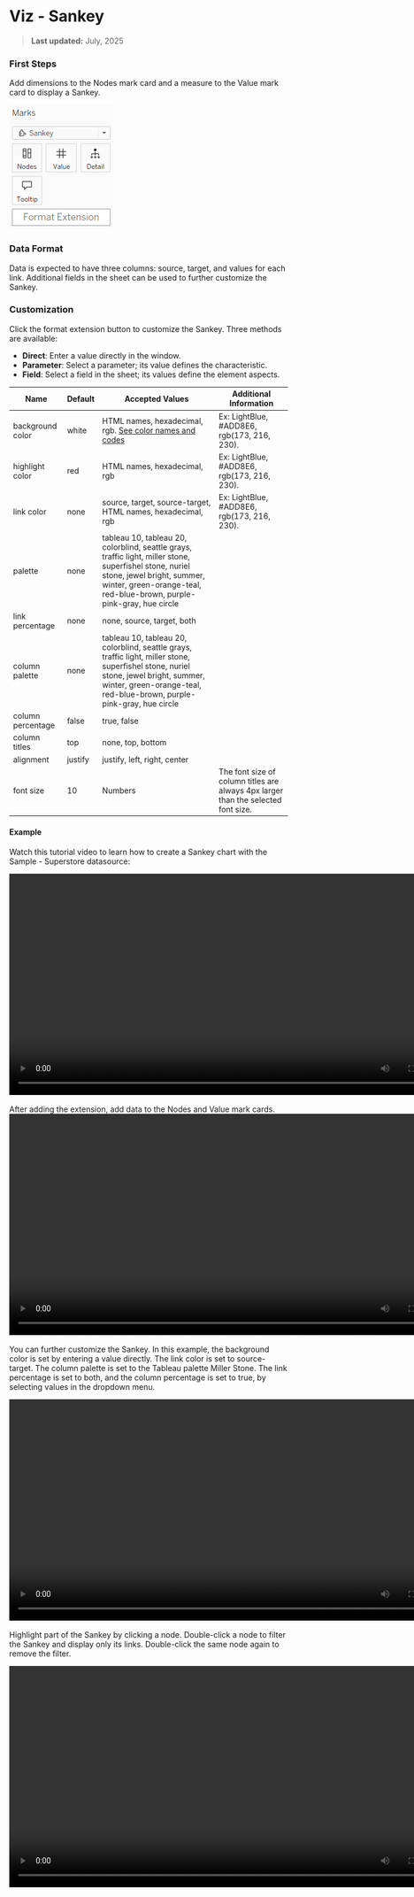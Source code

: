 
# Viz - Sankey

> **Last updated:** July, 2025

### First Steps


Add dimensions to the Nodes mark card and a measure to the Value mark card to display a Sankey.

![Marks card](/media/sankey_mark_card.png)

### Data Format

Data is expected to have three columns: source, target, and values for each link. Additional fields in the sheet can be used to further customize the Sankey.

### Customization


Click the format extension button to customize the Sankey. Three methods are available:

- **Direct**: Enter a value directly in the window.
- **Parameter**: Select a parameter; its value defines the characteristic.
- **Field**: Select a field in the sheet; its values define the element aspects.

| Name            | Default | Accepted Values | Additional Information |
|-----------------|---------|----------------|-------------------------|
| background color| white   | HTML names, hexadecimal, rgb. [See color names and codes](https://htmlcolorcodes.com/color-names/) | Ex: LightBlue, #ADD8E6, rgb(173, 216, 230). |
| highlight color | red     | HTML names, hexadecimal, rgb | Ex: LightBlue, #ADD8E6, rgb(173, 216, 230). |
| link color      | none    | source, target, source-target, HTML names, hexadecimal, rgb| Ex: LightBlue, #ADD8E6, rgb(173, 216, 230). |
| palette         | none    | tableau 10, tableau 20, colorblind, seattle grays, traffic light, miller stone, superfishel stone, nuriel stone, jewel bright, summer, winter, green-orange-teal, red-blue-brown, purple-pink-gray, hue circle |
| link percentage | none    | none, source, target, both |
| column palette  | none    | tableau 10, tableau 20, colorblind, seattle grays, traffic light, miller stone, superfishel stone, nuriel stone, jewel bright, summer, winter, green-orange-teal, red-blue-brown, purple-pink-gray, hue circle |
| column percentage | false | true, false |
| column titles   | top     | none, top, bottom |
| alignment       | justify | justify, left, right, center |
| font size       | 10      | Numbers | The font size of column titles are always 4px larger than the selected font size. |

#### Example


Watch this tutorial video to learn how to create a Sankey chart with the Sample - Superstore datasource:

<video src="/media/sankey-viz-add-extension.mp4" controls width="800">
  Your browser does not support the video tag.
</video>


After adding the extension, add data to the Nodes and Value mark cards.
<video src="/media/sankey-viz-display-graph.mp4" controls width="800">
  Your browser does not support the video tag.
</video>


You can further customize the Sankey. In this example, the background color is set by entering a value directly. The link color is set to source-target. The column palette is set to the Tableau palette Miller Stone. The link percentage is set to both, and the column percentage is set to true, by selecting values in the dropdown menu.

<video src="/media/sankey-viz-custom.mp4" controls width="800">
  Your browser does not support the video tag.
</video>


Highlight part of the Sankey by clicking a node. Double-click a node to filter the Sankey and display only its links. Double-click the same node again to remove the filter.

<video src="/media/sankey-viz-actions.mp4" controls width="800">
  Your browser does not support the video tag.
</video>
